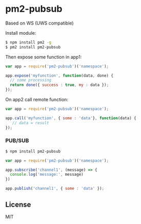 # pm2-pubsub

Based on WS (UWS compatible)

Install module:

```bash
$ npm install pm2 -g
$ pm2 install pm2-pubsub
```

Then expose some function in app1:

```js
var app = require('pm2-pubsub')('namespace');

app.expose('myfunction', function(data, done) {
  // some processing
  return done({ success : true, my : data });
});
```

On app2 call remote function:

```js
var app = require('pm2-pubsub')('namespace');

app.call('myfunction', { some : 'data'}, function(data) {
   // data = result
});
```

### PUB/SUB

```bash
$ npm install pm2-pubsub
```

```js
var app = require('pm2-pubsub')('namespace');

app.subscribe('channel1', (message) => {
  console.log('message:', message)
})

app.publish('channel1', { some : 'data' });
```

## License

MIT
